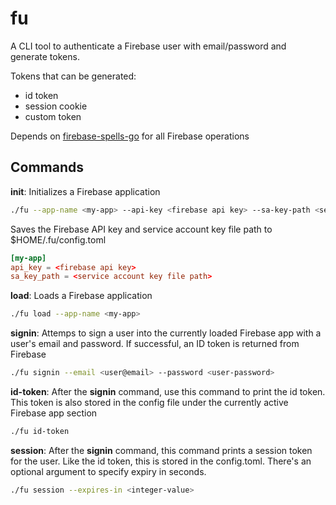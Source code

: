 # fu

A CLI tool to authenticate a Firebase user with email/password and generate tokens.

Tokens that can be generated:
- id token
- session cookie
- custom token

Depends on [firebase-spells-go](https://github.com/replmade/firebase-spells-go) for all Firebase operations

## Commands

**init**: Initializes a Firebase application
```bash
./fu --app-name <my-app> --api-key <firebase api key> --sa-key-path <service account key file path>
```

Saves the Firebase API key and service account key file path to $HOME/.fu/config.toml
```toml
[my-app]
api_key = <firebase api key>
sa_key_path = <service account key file path>
```

**load**: Loads a Firebase application
```bash
./fu load --app-name <my-app>
```

**signin**: Attemps to sign a user into the currently loaded Firebase app with a user's email and password. If successful, an ID token is returned from Firebase
```bash
./fu signin --email <user@email> --password <user-password>
```

**id-token**: After the **signin** command, use this command to print the id token. This token is also stored in the config file under the currently active Firebase app section
```bash
./fu id-token
```

**session**: After the **signin** command, this command prints a session token for the user. Like the id token, this is stored in the config.toml. There's an optional argument to specify expiry in seconds.
```bash
./fu session --expires-in <integer-value>
```
